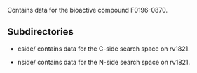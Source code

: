 Contains data for the bioactive compound F0196-0870.

## Subdirectories

- cside/ contains data for the C-side search space on rv1821.

- nside/ contains data for the N-side search space on rv1821.

